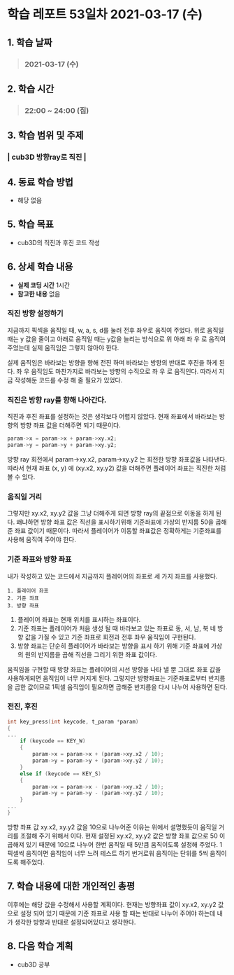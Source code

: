 # 학습 레포트 53일차 2021-03-17 (수)

## 1. 학습 날짜
> ### 2021-03-17 (수)

## 2. 학습 시간
> ### 22:00 ~ 24:00 (집)

## 3. 학습 범위 및 주제
### | cub3D 방향ray로 직진 |

## 4. 동료 학습 방법
- 해당 없음

## 5. 학습 목표
- cub3D의 직진과 후진 코드 작성

## 6. 상세 학습 내용
- **실제 코딩 시간** 1시간
- **참고한 내용** 없음

### 직진 방향 설정하기
지금까지 픽섹을 움직일 때, w, a, s, d를 눌러 전후 좌우로 움직여 주었다. 위로 움직일 때는 y 값을 줄이고 아래로 움직일 때는 y값을 늘리는 방식으로 위 아래 좌 우 로 움직여 주었는데 실제 움직임은 그렇지 않아야 한다.

실제 움직임은 바라보는 방향을 향해 전진 하며 바라보는 방향의 반대로 후진을 하게 된다. 좌 우 움직임도 마찬가지로 바라보는 방향의 수직으로 좌 우 로 움직인다. 따라서 지금 작성해둔 코드를 수정 해 줄 필요가 있었다.

### 직진은 방향 ray를 향해 나아간다.
직진과 후진 좌표를 설정하는 것은 생각보다 어렵지 않았다. 현재 좌표에서 바라보는 방향의 방향 좌표 값을 더해주면 되기 때문이다.
```c
param->x = param->x + param->xy.x2;
param->y = param->y + param->xy.y2;
```
방향 ray 회전에서 param->xy.x2, param->xy.y2 는 회전한 방향 좌표값을 나타낸다. 따라서 현재 좌표 (x, y) 에 (xy.x2, xy.y2) 값을 더해주면 플레이어 좌표는 직진한 처럼 볼 수 있다.

### 움직일 거리
그렇지만 xy.x2, xy.y2 값을 그냥 더해주게 되면 방향 ray의 끝점으로 이동을 하게 된다. 왜냐하면 방향 좌표 값은 직선을 표시하기위해 기준좌표에 가상의 반지름 50을 곱해준 좌표 값이기 때문이다. 따라서 플레이어가 이동할 좌표값은 정확하게는 기준좌표를 사용해 움직여 주어야 한다.

### 기준 좌표와 방향 좌표
내가 작성하고 있는 코드에서 지금까지 플레이어의 좌표로 세 가지 좌표를 사용했다.
```
1. 플레이어 좌표
2. 기준 좌표
3. 방향 좌표
```
1. 플레이어 좌표는 현재 위치를 표시하는 좌표이다.
2. 기준 좌표는 플레이어가 처음 생성 될 때 바라보고 있는 좌표로 동, 서, 남, 북 네 방향 값을 가질 수 있고 기준 좌표로 회전과 전후 좌우 움직임이 구현된다.
3. 방향 좌표는 단순히 플레이어가 바라보는 방향을 표시 하기 위해 기준 좌표에 가상의 원의 반지름을 곱해 직선을 그리기 위한 좌표 값이다.

움직임을 구현할 때 방향 좌표는 플레이어의 시선 방향을 나타 낼 뿐 그대로 좌표 값을 사용하게되면 움직임이 너무 커지게 된다. 그렇지만 방향좌표는 기준좌표로부터 반지름을 곱한 값이므로 1픽셀 움직임이 필요하면 곱해준 반지름을 다시 나누어 사용하면 된다.

### 전진, 후진
```c
int key_press(int keycode, t_param *param)
{
...
    if (keycode == KEY_W)
    {
        param->x = param->x + (param->xy.x2 / 10);
        param->y = param->y + (param->xy.y2 / 10);
    }
    else if (keycode == KEY_S)
    {
        param->x = param->x - (param->xy.x2 / 10);
        param->y = param->y - (param->xy.y2 / 10);
    }
...
}
```
방향 좌표 값 xy.x2, xy.y2 값을 10으로 나누어준 이유는 위에서 설명했듯이 움직일 거리를 조절해 주기 위해서 이다. 현재 설정된 xy.x2, xy.y2 값은 방향 좌표 값으로 50 이 곱해져 있기 때문에 10으로 나누어 한번 움직일 때 5만큼 움직이도록 설정해 주었다. 1픽셀씩 움직이면 움직임이 너무 느려 테스트 하기 번거로워 움직이는 단위를 5씩 움직이도록 해주었다.

## 7. 학습 내용에 대한 개인적인 총평
이후에는 해당 값을 수정해서 사용할 계획이다. 현재는 방향좌표 값이 xy.x2, xy.y2 값으로 설정 되어 있기 때문에 기준 좌표로 사용 할 때는 반대로 나누어 주어야 하는데 내가 생각한 방향과 반대로 설정되어있다고 생각한다.

## 8. 다음 학습 계획
- cub3D 공부